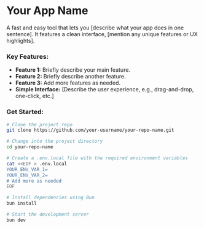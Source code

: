 # Your App Name

A fast and easy tool that lets you [describe what your app does in one sentence]. It features a clean interface, [mention any unique features or UX highlights].

### Key Features:

- **Feature 1:** Briefly describe your main feature.
- **Feature 2:** Briefly describe another feature.
- **Feature 3:** Add more features as needed.
- **Simple Interface:** [Describe the user experience, e.g., drag-and-drop, one-click, etc.]

### Get Started:

```bash
# Clone the project repo
git clone https://github.com/your-username/your-repo-name.git

# Change into the project directory
cd your-repo-name

# Create a .env.local file with the required environment variables
cat <<EOF > .env.local
YOUR_ENV_VAR_1=
YOUR_ENV_VAR_2=
# Add more as needed
EOF

# Install dependencies using Bun
bun install

# Start the development server
bun dev
```

